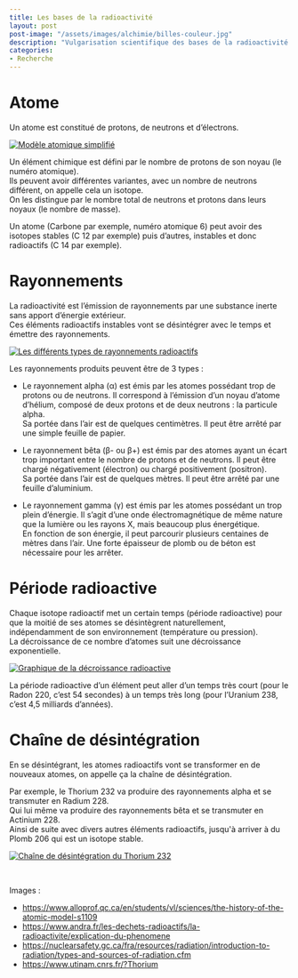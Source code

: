 ```yaml
---
title: Les bases de la radioactivité
layout: post  
post-image: "/assets/images/alchimie/billes-couleur.jpg"  
description: "Vulgarisation scientifique des bases de la radioactivité."
categories:   
- Recherche
---
```


# Atome
 
Un atome est constitué de protons, de neutrons et d’électrons.  

<a data-fslightbox="post-image" href="/assets/images/radioactivité/modele-atomique-simplifie.jpg" data-alt="Modèle atomique simplifié">
                    <img src="/assets/images/radioactivité/modele-atomique-simplifie.jpg" alt="Modèle atomique simplifié">
</a>   
  
Un élément chimique est défini par le nombre de protons de son noyau (le numéro atomique).  
Ils peuvent avoir différentes variantes, avec un nombre de neutrons différent, on appelle cela un isotope.  
On les distingue par le nombre total de neutrons et protons dans leurs noyaux (le nombre de masse).  

Un atome (Carbone par exemple, numéro atomique 6) peut avoir des isotopes stables (C 12 par exemple) puis d’autres, instables et donc radioactifs (C 14 par exemple).

# Rayonnements

La radioactivité est l’émission de rayonnements par une substance inerte  sans apport d’énergie extérieur.  
Ces éléments radioactifs instables vont se désintégrer avec le temps et émettre des rayonnements.

<a data-fslightbox="post-image" href="/assets/images/radioactivité/rayonnements.jpg" data-alt="Les différents types de rayonnements radioactifs">
  <img src="/assets/images/radioactivité/rayonnements.jpg" alt="Les différents types de rayonnements radioactifs">
</a>  

Les rayonnements produits peuvent être de 3 types :

- Le rayonnement alpha (α) est émis par les atomes possédant trop de protons ou de neutrons. Il correspond à l’émission d’un noyau d’atome d’hélium, composé de deux protons et de deux neutrons : la particule alpha.  
  Sa portée dans l’air est de quelques centimètres. Il peut être arrêté par une simple feuille de papier.
  
  
- Le rayonnement bêta (β- ou β+) est émis par des atomes ayant un écart trop important entre le nombre de protons et de neutrons. Il peut être chargé négativement (électron) ou chargé positivement (positron).  
  Sa portée dans l’air est de quelques mètres. Il peut être arrêté par une feuille d’aluminium.
  
  
- Le rayonnement gamma (γ) est émis par les atomes possédant un trop plein d’énergie. Il s’agit d’une onde électromagnétique de même nature que la lumière ou les rayons X, mais beaucoup plus énergétique.  
  En fonction de son énergie, il peut parcourir plusieurs centaines de mètres dans l’air. Une forte épaisseur de plomb ou de béton est nécessaire pour les arrêter.

# Période radioactive

Chaque isotope radioactif met un certain temps (période radioactive) pour que la moitié de ses atomes se désintègrent naturellement, indépendamment de son environnement (température ou pression).  
La décroissance de ce nombre d’atomes suit une décroissance exponentielle.

<a data-fslightbox="post-image" href="/assets/images/radioactivité/decroissance-radioactive.jpg" data-alt="Graphique de la décroissance radioactive">
  <img src="/assets/images/radioactivité/decroissance-radioactive.jpg" alt="Graphique de la décroissance radioactive">
</a>  

La période radioactive d’un élément peut aller d’un temps très court (pour le Radon 220, c’est 54 secondes) à un temps très long (pour l’Uranium 238, c’est 4,5 milliards d’années).

# Chaîne de désintégration

En se désintégrant, les atomes radioactifs vont se transformer en de nouveaux atomes, on appelle ça la chaîne de désintégration.   
  
Par exemple, le Thorium 232 va produire des rayonnements alpha et se transmuter en Radium 228.   
Qui lui même va produire des rayonnements bêta et se transmuter en Actinium 228.  
Ainsi de suite avec divers autres éléments radioactifs, jusqu'à arriver à du Plomb 206 qui est un isotope stable.  

<a data-fslightbox="post-image" href="/assets/images/radioactivité/chaine-desintegration.jpg" data-alt="Chaîne de désintégration du Thorium 232">
  <img src="/assets/images/radioactivité/chaine-desintegration.jpg" alt="Chaîne de désintégration du Thorium 232">
</a>  

&nbsp; 
  

Images :  
- <https://www.alloprof.qc.ca/en/students/vl/sciences/the-history-of-the-atomic-model-s1109>
- <https://www.andra.fr/les-dechets-radioactifs/la-radioactivite/explication-du-phenomene>
- <https://nuclearsafety.gc.ca/fra/resources/radiation/introduction-to-radiation/types-and-sources-of-radiation.cfm>
- <https://www.utinam.cnrs.fr/?Thorium>
